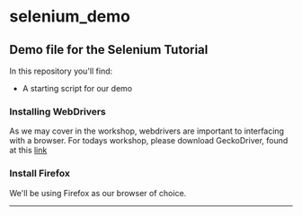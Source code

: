 #  selenium_demo
## Demo file for the Selenium Tutorial

In this repository you'll find: 

* A starting script for our demo


### Installing WebDrivers

As we may cover in the workshop, webdrivers are important to interfacing with a browser.
For todays workshop, please download GeckoDriver, found at this [link](https://github.com/mozilla/geckodriver/releases)

### Install Firefox

We'll be using Firefox as our browser of choice. 

---


